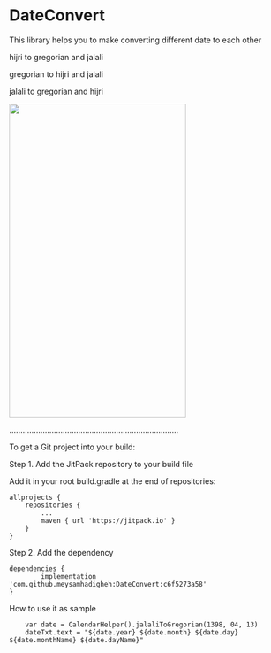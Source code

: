 # DateConvert

This library helps you to make converting different date to each other

hijri to gregorian and jalali

gregorian to hijri and jalali

jalali to gregorian and hijri

<p align="left">
  <img width="320" height="567" src="https://wmpics.pics/di-H9E1.gif">
</p>

............................................................................

To get a Git project into your build:

Step 1. Add the JitPack repository to your build file

Add it in your root build.gradle at the end of repositories:

	allprojects {
		repositories {
			...
			maven { url 'https://jitpack.io' }
		}
	}
Step 2. Add the dependency

	dependencies {
	        implementation 'com.github.meysamhadigheh:DateConvert:c6f5273a58'
	}
  
How to use it as sample

        var date = CalendarHelper().jalaliToGregorian(1398, 04, 13)
        dateTxt.text = "${date.year} ${date.month} ${date.day} ${date.monthName} ${date.dayName}"


